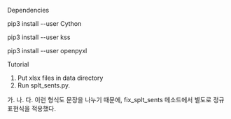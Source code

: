 Dependencies

pip3 install --user Cython

pip3 install --user kss

pip3 install --user openpyxl

Tutorial

1. Put xlsx files in data directory
2. Run splt_sents.py.


가.
나.
다.
이런 형식도 문장을 나누기 때문에, 
fix_splt_sents 메소드에서 별도로 정규표현식을 적용했다.
